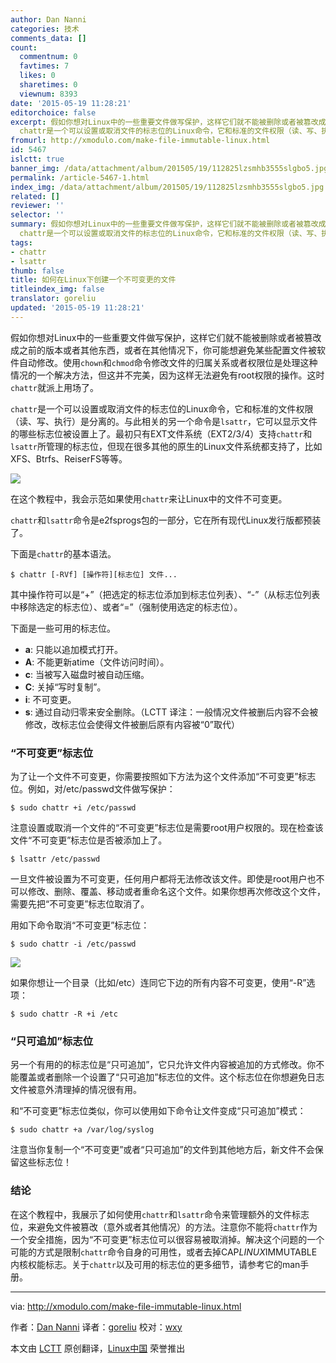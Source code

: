 ```yaml
---
author: Dan Nanni
categories: 技术
comments_data: []
count:
  commentnum: 0
  favtimes: 7
  likes: 0
  sharetimes: 0
  viewnum: 8393
date: '2015-05-19 11:28:21'
editorchoice: false
excerpt: 假如你想对Linux中的一些重要文件做写保护，这样它们就不能被删除或者被篡改成之前的版本或者其他东西，或者在其他情况下，你可能想避免某些配置文件被软件自动修改。使用chown和chmod命令修改文件的归属关系或者权限位是处理这种情况的一个解决方法，但这并不完美，因为这样无法避免有root权限的操作。这时chattr就派上用场了。
  chattr是一个可以设置或取消文件的标志位的Linux命令，它和标准的文件权限（读、写、执行）是分离的。与此相关的另一个命令是lsattr，它可以显示文件的哪些标志位被设置上了。最初只有EXT文件系统（EXT2/3/4）
fromurl: http://xmodulo.com/make-file-immutable-linux.html
id: 5467
islctt: true
banner_img: /data/attachment/album/201505/19/112825lzsmhb3555slgbo5.jpg
permalink: /article-5467-1.html
index_img: /data/attachment/album/201505/19/112825lzsmhb3555slgbo5.jpg.thumb.jpg
related: []
reviewer: ''
selector: ''
summary: 假如你想对Linux中的一些重要文件做写保护，这样它们就不能被删除或者被篡改成之前的版本或者其他东西，或者在其他情况下，你可能想避免某些配置文件被软件自动修改。使用chown和chmod命令修改文件的归属关系或者权限位是处理这种情况的一个解决方法，但这并不完美，因为这样无法避免有root权限的操作。这时chattr就派上用场了。
  chattr是一个可以设置或取消文件的标志位的Linux命令，它和标准的文件权限（读、写、执行）是分离的。与此相关的另一个命令是lsattr，它可以显示文件的哪些标志位被设置上了。最初只有EXT文件系统（EXT2/3/4）
tags:
- chattr
- lsattr
thumb: false
title: 如何在Linux下创建一个不可变更的文件
titleindex_img: false
translator: goreliu
updated: '2015-05-19 11:28:21'
---
```


假如你想对Linux中的一些重要文件做写保护，这样它们就不能被删除或者被篡改成之前的版本或者其他东西，或者在其他情况下，你可能想避免某些配置文件被软件自动修改。使用`chown`和`chmod`命令修改文件的归属关系或者权限位是处理这种情况的一个解决方法，但这并不完美，因为这样无法避免有root权限的操作。这时`chattr`就派上用场了。


`chattr`是一个可以设置或取消文件的标志位的Linux命令，它和标准的文件权限（读、写、执行）是分离的。与此相关的另一个命令是`lsattr`，它可以显示文件的哪些标志位被设置上了。最初只有EXT文件系统（EXT2/3/4）支持`chattr`和`lsattr`所管理的标志位，但现在很多其他的原生的Linux文件系统都支持了，比如XFS、Btrfs、ReiserFS等等。


![](/data/attachment/album/201505/19/112825lzsmhb3555slgbo5.jpg)


在这个教程中，我会示范如果使用`chattr`来让Linux中的文件不可变更。


`chattr`和`lsattr`命令是e2fsprogs包的一部分，它在所有现代Linux发行版都预装了。


下面是`chattr`的基本语法。



```
$ chattr [-RVf] [操作符][标志位] 文件...

```

其中操作符可以是“+”（把选定的标志位添加到标志位列表）、“-”（从标志位列表中移除选定的标志位）、或者“=”（强制使用选定的标志位）。


下面是一些可用的标志位。


* **a**: 只能以追加模式打开。
* **A**: 不能更新atime（文件访问时间）。
* **c**: 当被写入磁盘时被自动压缩。
* **C**: 关掉“写时复制”。
* **i**: 不可变更。
* **s**: 通过自动归零来安全删除。（LCTT 译注：一般情况文件被删后内容不会被修改，改标志位会使得文件被删后原有内容被“0”取代）


### “不可变更”标志位


为了让一个文件不可变更，你需要按照如下方法为这个文件添加“不可变更”标志位。例如，对/etc/passwd文件做写保护：



```
$ sudo chattr +i /etc/passwd

```

注意设置或取消一个文件的“不可变更”标志位是需要root用户权限的。现在检查该文件“不可变更”标志位是否被添加上了。



```
$ lsattr /etc/passwd

```

一旦文件被设置为不可变更，任何用户都将无法修改该文件。即使是root用户也不可以修改、删除、覆盖、移动或者重命名这个文件。如果你想再次修改这个文件，需要先把“不可变更”标志位取消了。


用如下命令取消“不可变更”标志位：



```
$ sudo chattr -i /etc/passwd

```

![](/data/attachment/album/201505/19/112829ldh7d0c3cf7fqfdq.jpg)


如果你想让一个目录（比如/etc）连同它下边的所有内容不可变更，使用“-R”选项：



```
$ sudo chattr -R +i /etc

```

### “只可追加”标志位


另一个有用的的标志位是“只可追加”，它只允许文件内容被追加的方式修改。你不能覆盖或者删除一个设置了“只可追加”标志位的文件。这个标志位在你想避免日志文件被意外清理掉的情况很有用。


和“不可变更”标志位类似，你可以使用如下命令让文件变成“只可追加”模式：



```
$ sudo chattr +a /var/log/syslog

```

注意当你复制一个“不可变更”或者“只可追加”的文件到其他地方后，新文件不会保留这些标志位！


### 结论


在这个教程中，我展示了如何使用`chattr`和`lsattr`命令来管理额外的文件标志位，来避免文件被篡改（意外或者其他情况）的方法。注意你不能将`chattr`作为一个安全措施，因为“不可变更”标志位可以很容易被取消掉。解决这个问题的一个可能的方式是限制`chattr`命令自身的可用性，或者去掉CAP*LINUX*IMMUTABLE内核权能标志。关于`chattr`以及可用的标志位的更多细节，请参考它的man手册。




---


via: <http://xmodulo.com/make-file-immutable-linux.html>


作者：[Dan Nanni](http://xmodulo.com/author/nanni) 译者：[goreliu](https://github.com/goreliu) 校对：[wxy](https://github.com/wxy)


本文由 [LCTT](https://github.com/LCTT/TranslateProject) 原创翻译，[Linux中国](http://linux.cn/) 荣誉推出